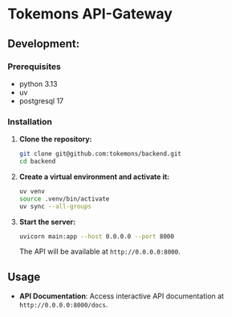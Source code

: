 # Tokemons API-Gateway

## Development:

### Prerequisites

- python 3.13
- uv
- postgresql 17

### Installation

1. **Clone the repository:**

   ```bash
   git clone git@github.com:tokemons/backend.git
   cd backend
   ```

2. **Create a virtual environment and activate it:**

   ```bash
   uv venv
   source .venv/bin/activate
   uv sync --all-groups
   ```


3. **Start the server:**

   ```bash
   uvicorn main:app --host 0.0.0.0 --port 8000
   ```

   The API will be available at `http://0.0.0.0:8000`.

## Usage

- **API Documentation**: Access interactive API documentation at `http://0.0.0.0:8000/docs`.
